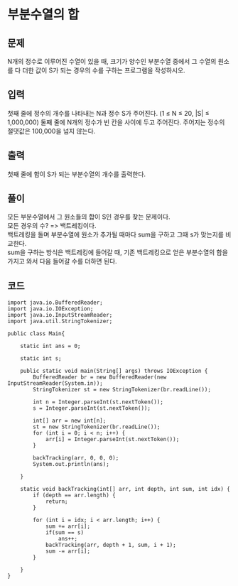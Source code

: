 # 부분수열의 합 
 
## 문제
N개의 정수로 이루어진 수열이 있을 때, 크기가 양수인 부분수열 중에서 그 수열의 원소를 다 더한 값이 S가 되는 경우의 수를 구하는 프로그램을 작성하시오.

## 입력
첫째 줄에 정수의 개수를 나타내는 N과 정수 S가 주어진다. (1 ≤ N ≤ 20, |S| ≤ 1,000,000) 둘째 줄에 N개의 정수가 빈 칸을 사이에 두고 주어진다. 주어지는 정수의 절댓값은 100,000을 넘지 않는다.

## 출력
첫째 줄에 합이 S가 되는 부분수열의 개수를 출력한다.

## 풀이  
모든 부분수열에서 그 원소들의 합이 S인 경우를 찾는 문제이다.  
모든 경우의 수? => 백트레킹이다.  
백트레킹을 돌며 부분수열에 원소가 추가될 때마다 sum을 구하고 그때 s가 맞는지를 비교한다.  
sum을 구하는 방식은 백트레킹에 들어갈 때, 기존 백트레킹으로 얻은 부분수열의 합을 가지고 와서 다음 들어갈 수를 더하면 된다.

## 코드
```
import java.io.BufferedReader;
import java.io.IOException;
import java.io.InputStreamReader;
import java.util.StringTokenizer;

public class Main{

    static int ans = 0;

    static int s;

    public static void main(String[] args) throws IOException {
        BufferedReader br = new BufferedReader(new InputStreamReader(System.in));
        StringTokenizer st = new StringTokenizer(br.readLine());

        int n = Integer.parseInt(st.nextToken());
        s = Integer.parseInt(st.nextToken());

        int[] arr = new int[n];
        st = new StringTokenizer(br.readLine());
        for (int i = 0; i < n; i++) {
            arr[i] = Integer.parseInt(st.nextToken());
        }

        backTracking(arr, 0, 0, 0);
        System.out.println(ans);

    }

    static void backTracking(int[] arr, int depth, int sum, int idx) {
        if (depth == arr.length) {
            return;
        }

        for (int i = idx; i < arr.length; i++) {
            sum += arr[i];
            if(sum == s)
                ans++;
            backTracking(arr, depth + 1, sum, i + 1);
            sum -= arr[i];
        }

    }
}
```
   
